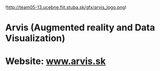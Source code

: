 !http://team05-13.ucebne.fiit.stuba.sk/gfx/arvis_logo.png!
# Arvis (Augmented reality and Data Visualization)

Website: www.arvis.sk
=====
